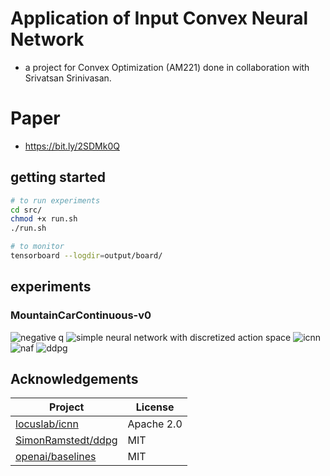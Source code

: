 # Application of Input Convex Neural Network
- a project for Convex Optimization (AM221) done in collaboration with Srivatsan Srinivasan.

# Paper
- https://bit.ly/2SDMk0Q

## getting started
```bash
# to run experiments
cd src/
chmod +x run.sh
./run.sh

# to monitor
tensorboard --logdir=output/board/
```

## experiments

### MountainCarContinuous-v0

![negative q](src/figures/neg_q.png)
![simple neural network with discretized action space](src/figures/reward_DNN.png)
![icnn](src/figures/reward_ICNN.png)
![naf](src/figures/reward_NAF.png)
![ddpg](src/figures/reward_DDPG.png)


## Acknowledgements

Project | License
---|---|
| [locuslab/icnn](https://github.com/locuslab/icnn) | Apache 2.0 |
| [SimonRamstedt/ddpg](https://github.com/SimonRamstedt/ddpg) | MIT |
| [openai/baselines](https://github.com/openai/baselines) | MIT |

